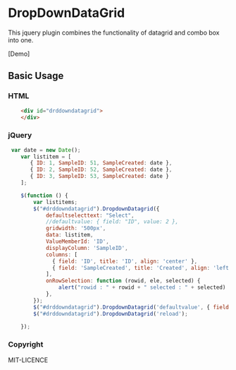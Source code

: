 # DropDownDataGrid

This jquery plugin combines the functionality of datagrid and combo box into one. 

[Demo]


## Basic Usage

### HTML
```html
    <div id="drddowndatagrid">
    </div> 
```
### jQuery
```js
 var date = new Date();
    var listitem = [
       { ID: 1, SampleID: 51, SampleCreated: date },
       { ID: 2, SampleID: 52, SampleCreated: date },
       { ID: 3, SampleID: 53, SampleCreated: date }
    ];

    $(function () {
        var listitems;
        $("#drddowndatagrid").DropdownDatagrid({
            defaultselecttext: "Select",
            //defaultvalue: { field: "ID", value: 2 },
            gridwidth: '500px',
            data: listitem,
            ValueMemberId: 'ID',
            displayColumn: 'SampleID',
            columns: [
              { field: 'ID', title: 'ID', align: 'center' },
              { field: 'SampleCreated', title: 'Created', align: 'left' }
            ],
            onRowSelection: function (rowid, ele, selected) {
                alert("rowid : " + rowid + " selected : " + selected)
            },
        });
        $("#drddowndatagrid").DropdownDatagrid('defaultvalue', { field: "SampleID", value: 53 });
        $("#drddowndatagrid").DropdownDatagrid('reload');

    });
```
### Copyright

MIT-LICENCE
